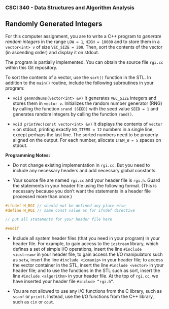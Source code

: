 ### CSCI 340 - Data Structures and Algorithm Analysis

## Randomly Generated Integers

For this computer assignment, you are to write a C++ program to *generate random integers* in the range `LOW = 1`, `HIGH = 10000` and to store them in a `vector<int> v` of size `VEC_SIZE = 200`. Then, sort the contents of the vector (in ascending order) and display it on stdout.
  
The program is partially implemented. You can obtain the source file `rgi.cc` within this Git repository.

To sort the contents of a vector, use the `sort()` function in the STL. In addition to the `main()` routine, include the following subroutines in your program:

- `void genRndNums(vector<int> &v)` It generates `VEC_SIZE` integers and stores them in `vector v`. Initializes the random number generator (RNG) by calling the function `srand (SEED)` with the seed value `SEED = 1` and generates random integers by calling the function `rand()`.

- `void printVec(const vector<int> &v)` It displays the contents of `vector v` on stdout, printing exactly `NO_ITEMS = 12` numbers in a single line, except perhaps the last line. The sorted numbers need to be properly aligned on the output. For each number, allocate `ITEM_W = 5` spaces on stdout.

**Programming Notes:**

- Do not change existing implementation in `rgi.cc`. But you need to include any necessary headers and add necessary global constants. 

- Your source file are named `rgi.cc` and your header file is `rgi.h`. Guard the statements in your header file using the following format. (This is necessary because you don’t want the statements in a header file processed more than once.)

```c++
#ifndef H_RGI // should not be defined any place else 
#define H_RGI // same const value as for ifndef directive

// put all statements for your header file here

#endif
```

- Include all system header files (that you need in your program) in your header file. For example, to gain access to the `iostream` library, which defines a set of simple I/O operations, insert the line `#include <iostream>` in your header file, to gain access the I/O manipulators such as `setw`, insert the line `#include <iomanip>` in your header file; to access the vector container in the STL, insert the line `#include <vector>` in your header file; and to use the functions in the STL such as sort, insert the line `#include <algorithm>` in your header file. At the top of `rgi.cc`, we have inserted your header file `#include “rgi.h”`.
 
* You are not allowed to use any I/O functions from the C library, such as `scanf` or `printf`. Instead, use the I/O functions from the C++ library, such as `cin` or `cout`.
